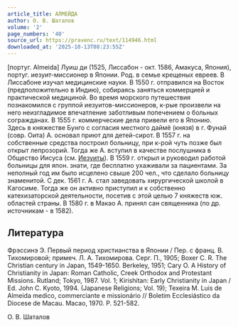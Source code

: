 ```yaml
---
article_title: АЛМЕЙДА
author: О. В. Шаталов
volume: '2'
page_numbers: '40'
source_url: https://pravenc.ru/text/114946.html
downloaded_at: '2025-10-13T08:23:55Z'
---
```


[португ. Almeida] Луиш ди (1525, Лиссабон - окт. 1586, Амакуса, Япония), португ. иезуит-миссионер в Японии. Род. в семье крещеных евреев. В Лиссабоне изучал медицинские науки. В 1550 г. отправился на Восток (предположительно в Индию), собираясь заняться коммерцией и практической медициной. Во время морского путешествия познакомился с группой иезуитов-миссионеров, к-рые произвели на него неизгладимое впечатление заботливым попечением о больных согражданах. В 1555 г. коммерческие дела привели его в Японию. Здесь в княжестве Бунго с согласия местного даймё (князя) в г. Фунай (совр. Оита) А. основал приют для детей-сирот. В 1557 г. на собственные средства построил больницу, при к-рой чуть позже был открыт лепрозорий. Тогда же А. вступил в качестве послушника в Общество Иисуса (см. [Иезуиты](https://pravenc.ru/text/Иезуиты.html)). В 1559 г. открыл и руководил работой больницы для япон. знати, где бесплатно ухаживали за пациентами. За неполный год им было исцелено свыше 200 чел., что сделало больницу знаменитой. С дек. 1561 г. А. стал заведовать хирургической школой в Кагосиме. Тогда же он активно приступил и к собственно катехизаторской деятельности, посетив с этой целью 7 княжеств юж. областей страны. В 1580 г. в Макао А. принял сан священника (по др. источникам - в 1582).

## Литература

Фрэссинэ Э. Первый период христианства в Японии / Пер. с франц. В. Тихомировой; примеч. Л. А. Тихомирова. Серг. П., 1905; Boxer C. R. The Christian century in Japan, 1549-1650. Berkeley, 1951; Cary O. A History of Christianity in Japan: Roman Catholic, Creek Orthodox and Рrotestant Missions. Rutland; Tokyo, 1987. Vol. 1; Kirishitan: Early Christianity in Japan / Ed. John C. Kyoto, 1994. (Japanese Religions; Vol. 19); Texeira M. Luis de Almeida medico, commerciante e missionário // Boletim Ecclesiástico da Diocese de Macau. Macao, 1970. P. 521-582.

О. В. Шаталов
